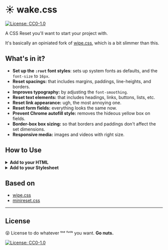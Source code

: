 # :sunny: wake.css


[![License: CC0-1.0](https://badgen.net/badge/License%20/CC0/black?icon=github)](https://github.com/pixelsbyeryc/wake.css/LICENSE)

A CSS Reset you'll want to start your project with.

It's basically an opiniated fork of [wipe.css](https://github.com/danilowoz/wipe.css), which is a bit slimmer than this.


## What's in it?
- **Set up the `:root` font styles**: sets up system fonts as defaults, and the `font-size` to `16px`.
- **Reset spacings:** that includes margins, paddings, line-heights, and borders.
- **Improves typography:** by adjusting the `font-smoothing`.
- **Reset text elements:** that includes headings, links, buttons, lists, etc.
- **Reset link appearance:** ugh, the most annoying one.
- **Reset form fields:** everything looks the same now.
- **Prevent Chrome autofill style:** removes the hideous yellow box on fields.
- **Border-box box sizing:** so that borders and paddings don't affect the set dimensions.
- **Responsive media:** images and videos with right size.


## How to Use

<details>
<summary><strong>Add to your HTML</strong></summary>

```html
<head>
    ...
    <link href="/wake.css" rel="stylesheet" type="text/css" />
</head>
```
</details>

<details>
<summary><strong>Add to your Stylesheet</strong></summary>

```css
@import 'wake.css';
```
</details>


## Based on
- [wipe.css](https://github.com/danilowoz/wipe.css)
- [minireset.css](https://github.com/jgthms/minireset.css)

---

## License

😝 License to do whatever ᵗʰᵉ ᶠᵘᶜᵏ you want. **Go nuts.**

[![License: CC0-1.0](https://camo.githubusercontent.com/c7b119177c1addfb6628fe82f70fc5be1c136cb63397e9d5f6a06806ae2fbcda/68747470733a2f2f466f7254686542616467652e636f6d2f696d616765732f6261646765732f63632d302e737667)](https://github.com/pixelsbyeryc/wake.css/LICENSE)